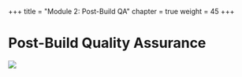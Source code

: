 +++
title = "Module 2: Post-Build QA"
chapter = true
weight = 45
+++

# Post-Build Quality Assurance



![](/images/module2/05Module2.png)
